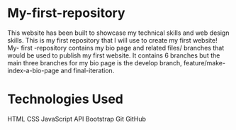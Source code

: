 # My-first-repository
This website has been built to showcase my technical skills and web design skills. This is my first repository that I will use to create my first website! My- first -repository contains my bio page and related files/ branches that would be used to publish my first website. It contains 6 branches but the main three branches for my bio page is the develop branch, feature/make-index-a-bio-page and final-iteration.
# Technologies Used
HTML
CSS
JavaScript 
API
Bootstrap
Git
GitHub

